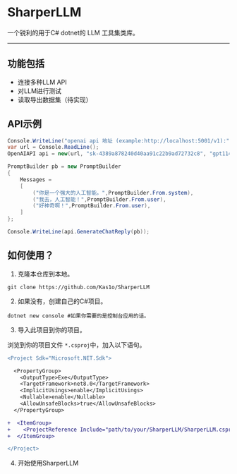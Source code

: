 # SharperLLM

一个锐利的用于C# dotnet的 LLM 工具集类库。

---

## 功能包括
* 连接多种LLM API
* 对LLM进行测试
* 读取导出数据集（待实现）

## API示例
```csharp
Console.WriteLine("openai api 地址 (example:http://localhost:5001/v1):");
var url = Console.ReadLine();
OpenAIAPI api = new(url, "sk-4389a878240d40aa91c22b9ad72732c8", "gpt114514-Pro-Max-Ultra-Extreme");

PromptBuilder pb = new PromptBuilder
{
    Messages =
    [
        ("你是一个强大的人工智能。",PromptBuilder.From.system),
        ("我去，人工智能！",PromptBuilder.From.user),
        ("好神奇啊！",PromptBuilder.From.user),
    ]
};

Console.WriteLine(api.GenerateChatReply(pb));
```

## 如何使用？
1. 克隆本仓库到本地。
```
git clone https://github.com/Kas1o/SharperLLM
```
2. 如果没有，创建自己的C#项目。
```
dotnet new console #如果你需要的是控制台应用的话。
```
3. 导入此项目到你的项目。
   
浏览到你的项目文件 `*.csproj`中，加入以下语句。
```diff
<Project Sdk="Microsoft.NET.Sdk">

  <PropertyGroup>
    <OutputType>Exe</OutputType>
    <TargetFramework>net8.0</TargetFramework>
    <ImplicitUsings>enable</ImplicitUsings>
    <Nullable>enable</Nullable>
    <AllowUnsafeBlocks>true</AllowUnsafeBlocks>
  </PropertyGroup>

+  <ItemGroup>
+    <ProjectReference Include="path/to/your/SharperLLM/SharperLLM.csproj" />
+  </ItemGroup>

</Project>
```

4. 开始使用SharperLLM
